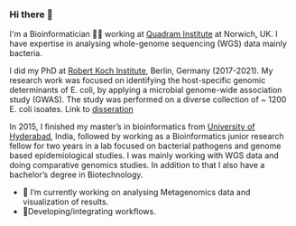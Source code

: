 ### Hi there 👋
I'm a Bioinformatician :man_technologist: working at [Quadram Institute](https://quadram.ac.uk/) at Norwich, UK. I have expertise in analysing whole-genome sequencing (WGS) data mainly bacteria.

I did my PhD at [Robert Koch Institute](https://www.rki.de/EN/Home/homepage_node.html), Berlin, Germany (2017-2021). My research work was focused on identifying the host-specific genomic determinants of E. coli, by applying a microbial genome-wide association study (GWAS). The study was performed on a diverse collection of ~ 1200 E. coli isoates. Link to [disseration](https://refubium.fu-berlin.de/handle/fub188/33223)

In 2015, I finished my master’s in bioinformatics from [University of Hyderabad](https://uohyd.ac.in/), India, followed by working as a Bioinformatics junior research fellow for two years in a lab focused on bacterial pathogens and genome based epidemiological studies. I was mainly working with WGS data and doing comparative genomics studies. In addition to that I also have a bachelor’s degree in Biotechnology. 

- 🔭 I’m currently working on analysing Metagenomics data and visualization of results.
- 🌱Developing/integrating workflows.
<!--
**SumeetTiwari07/SumeetTiwari07** is a ✨ _special_ ✨ repository because its `README.md` (this file) appears on your GitHub profile.

Here are some ideas to get you started:


 I’m currently learning pipeline development.
- 👯 I’m looking to collaborate on ...
- 🤔 I’m looking for help with ...
- 💬 Ask me about ...
- 📫 How to reach me: 
- 😄 Pronouns: ...
- ⚡ Fun fact: ...
-->
